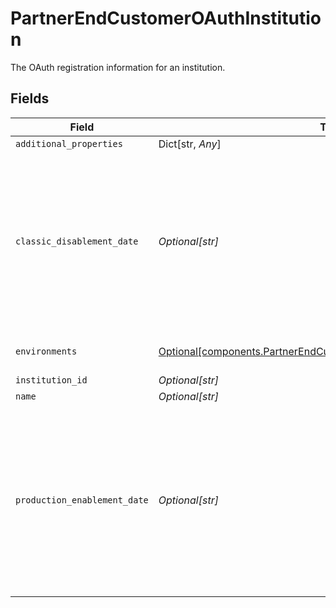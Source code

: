 # PartnerEndCustomerOAuthInstitution

The OAuth registration information for an institution.


## Fields

| Field                                                                                                                                                       | Type                                                                                                                                                        | Required                                                                                                                                                    | Description                                                                                                                                                 |
| ----------------------------------------------------------------------------------------------------------------------------------------------------------- | ----------------------------------------------------------------------------------------------------------------------------------------------------------- | ----------------------------------------------------------------------------------------------------------------------------------------------------------- | ----------------------------------------------------------------------------------------------------------------------------------------------------------- |
| `additional_properties`                                                                                                                                     | Dict[str, *Any*]                                                                                                                                            | :heavy_minus_sign:                                                                                                                                          | N/A                                                                                                                                                         |
| `classic_disablement_date`                                                                                                                                  | *Optional[str]*                                                                                                                                             | :heavy_minus_sign:                                                                                                                                          | The date on which non-OAuth Item adds will no longer be supported for this institution, or an empty string if no such date has been set by the institution. |
| `environments`                                                                                                                                              | [Optional[components.PartnerEndCustomerOAuthInstitutionEnvironments]](../../models/shared/partnerendcustomeroauthinstitutionenvironments.md)                | :heavy_minus_sign:                                                                                                                                          | Registration statuses by environment.                                                                                                                       |
| `institution_id`                                                                                                                                            | *Optional[str]*                                                                                                                                             | :heavy_minus_sign:                                                                                                                                          | N/A                                                                                                                                                         |
| `name`                                                                                                                                                      | *Optional[str]*                                                                                                                                             | :heavy_minus_sign:                                                                                                                                          | N/A                                                                                                                                                         |
| `production_enablement_date`                                                                                                                                | *Optional[str]*                                                                                                                                             | :heavy_minus_sign:                                                                                                                                          | The date on which the end customer's application was approved by the institution, or an empty string if their application has not yet been approved.        |